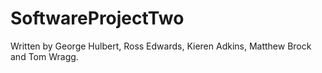 # SoftwareProjectTwo

Written by George Hulbert, Ross Edwards, Kieren Adkins, Matthew Brock and Tom Wragg.

